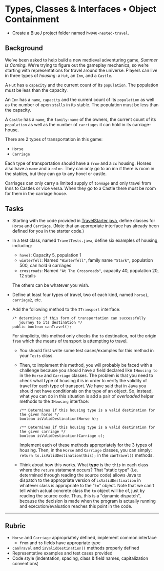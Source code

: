 # Types, Classes & Interfaces • Object Containment 

- Create a BlueJ project folder named `hw040-nested-travel`.

## Background

We’ve been asked to help build a new medieval adventuring game, _Summer Is Coming_. We’re trying to figure out the gameplay mechanics, so we’re starting with representations for travel around the universe. Players can live in three types of _housing_: a `Hut`, an `Inn`, and a `Castle`.

A `Hut` has a `capacity` and the current count of its `population`. The population must be less than the capacity.

An `Inn` has a `name`, `capacity` and the current count of its `population` as well as the number of open `stalls` in its stable. The population must be less than the capacity.

A `Castle` has a `name`, the `family-name` of the owners, the current count of its `population` as well as the number of `carriages` it can hold in its carriage-house.

There are 2 types of transportation in this game:
- `Horse`
- `Carriage`

Each type of transportation should have a _`from`_ and a _`to`_ housing. Horses also have a `name` and a `color`. They can only go to an inn if there is room in the stables, but they can go to any hovel or castle.

Carriages can only carry a limited supply of _`tonnage`_ and only travel from Inns to Castles or vice versa. When they go to a Castle there must be room for them in the carriage house.

## Tasks

* Starting with the code provided in [TravelStarter.java](TravelStarter.java), define classes for `Horse` and `Carriage`. (Note that an appropriate interface has already been defined for you in the starter code.)

* In a test class, named `TravelTests.java`, define six examples of housing, including:
  * `hovel`: Capacity 5, population 1
  * `winterfell`: Named `"Winterfell"`, family name `"Stark"`, population 500, can hold 6 carriages
  * `crossroads`: Named `"At The Crossroads"`, capacity 40, population 20, 12 stalls
  
  The others can be whatever you wish.

* Define at least four types of travel, two of each kind, named `horse1`, `carriage2`, etc.

* Add the following method to the `ITransport` interface:

      /* determines if this form of transportation can successfully
         journey to its destination */
      public boolean canTravel();

  For simplicity, this method only checks the `to` destination, not the
  origin `from` which the means of transport is attempting to travel.

  * You should first write some test cases/examples for this method in your `Tests` class. 
  * Then, to implement this method, you will probably be faced with a challenge because you should have a field declared like `IHousing to` in the `Horse` and `Carriage` classes. The problem is that you need to  check what type of housing it is in order to verify the validity of travel for each type of transport. We have said that in Java you should not have conditionals on the type of an object. So, instead, what you can do in this situation is add a pair of _overloaded_ helper methods to the `IHousing` interface:

        /** Determines if this housing type is a valid destination for the given horse */
        boolean isValidDestination(Horse h);

        /** Determines if this housing type is a valid destination for the given carriage */
        boolean isValidDestination(Carriage c);

    Implement each of these methods appropriately for the 3 types of housing. Then, in the `Horse` and `Carriage` classes, you can simply: `return to.isValidDestination(this);`  in the `canTravel()` methods.

  * Think about how this works. What **type** is the `this` in each class where the `return` statement occurs? That "static type" (i.e. determined through reading the source code) allows Java to dispatch to the appropriate version of `isValidDestination` in whatever class is appropriate to the "`to`" object. Note that we can't tell which actual concrete class the `to` object will be of, just by reading the source code. Thus, this is a "dynamic dispatch", because the decision is made when the program is actually running and execution/evaluation reaches this point in the code.


---

## Rubric
- `Horse` and `Carriage` appropriately defined, implement common interface
  - `from` and `to` fields have appropriate type
- `canTravel` and `isValidDestination()` methods properly defined
- Representative examples and test cases provided
- Code style (indentation, spacing, class & field names, capitalization conventions)
